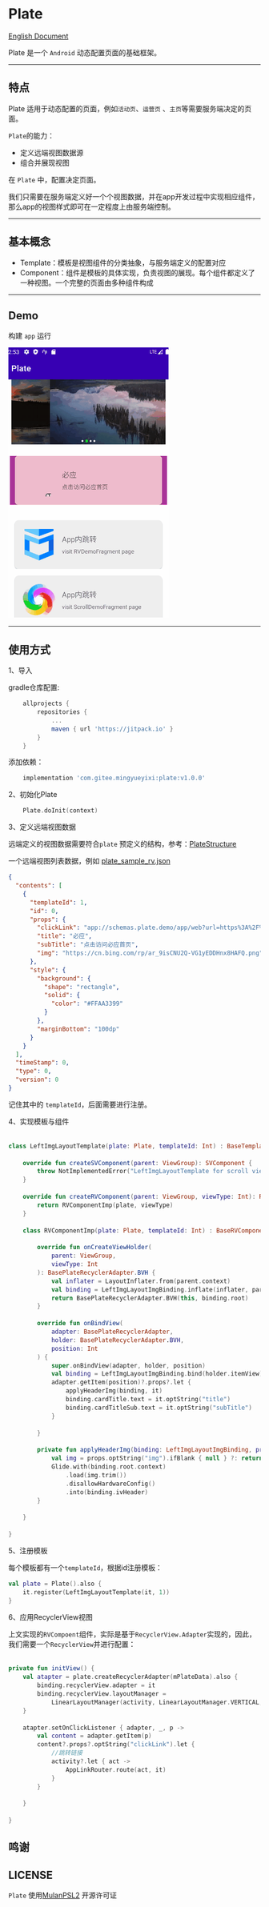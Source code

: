 # Plate

[English Document](README.md)

Plate 是一个 `Android` 动态配置页面的基础框架。

--- 

## 特点

Plate 适用于动态配置的页面，例如`活动页`、`运营页` 、`主页`等需要服务端决定的页面。

`Plate`的能力：

- 定义远端视图数据源
- 组合并展现视图

在 `Plate` 中，配置决定页面。

我们只需要在服务端定义好一个个视图数据，并在app开发过程中实现相应组件，那么app的视图样式即可在一定程度上由服务端控制。

---

## 基本概念

- Template：模板是视图组件的分类抽象，与服务端定义的配置对应
- Component：组件是模板的具体实现，负责视图的展现。每个组件都定义了一种视图。一个完整的页面由多种组件构成

---

## Demo

构建 `app` 运行

!['preview'](docs/img/demo_preview.gif)

---

## 使用方式

1、导入

gradle仓库配置:

```gradle
	allprojects {
		repositories {
			...
			maven { url 'https://jitpack.io' }
		}
	}
```

添加依赖：

```gradle
    implementation 'com.gitee.mingyueyixi:plate:v1.0.0'
```

2、初始化Plate

```kotlin
    Plate.doInit(context)
```

3、定义远端视图数据

远端定义的视图数据需要符合`plate`
预定义的结构，参考：[PlateStructure](plate-core/src/main/java/com/lu/plate/data/PlateStructure.kt)

一个远端视图列表数据，例如 [plate_sample_rv.json](app/src/main/assets/plate_sample_rv.json)

```json
{
  "contents": [
    {
      "templateId": 1,
      "id": 0,
      "props": {
        "clickLink": "app://schemas.plate.demo/app/web?url=https%3A%2F%2Fwww.biying.com",
        "title": "必应",
        "subTitle": "点击访问必应首页",
        "img": "https://cn.bing.com/rp/ar_9isCNU2Q-VG1yEDDHnx8HAFQ.png"
      },
      "style": {
        "background": {
          "shape": "rectangle",
          "solid": {
            "color": "#FFAA3399"
          }
        },
        "marginBottom": "100dp"
      }
    }
  ],
  "timeStamp": 0,
  "type": 0,
  "version": 0
}
```

记住其中的 `templateId`，后面需要进行注册。

4、实现模板与组件

```kotlin

class LeftImgLayoutTemplate(plate: Plate, templateId: Int) : BaseTemplate(plate, templateId) {

    override fun createSVComponent(parent: ViewGroup): SVComponent {
        throw NotImplementedError("LeftImgLayoutTemplate for scroll view component is not implement")
    }

    override fun createRVComponent(parent: ViewGroup, viewType: Int): RVComponent {
        return RVComponentImp(plate, viewType)
    }

    class RVComponentImp(plate: Plate, templateId: Int) : BaseRVComponent(plate, templateId) {

        override fun onCreateViewHolder(
            parent: ViewGroup,
            viewType: Int
        ): BasePlateRecyclerAdapter.BVH {
            val inflater = LayoutInflater.from(parent.context)
            val binding = LeftImgLayoutImgBinding.inflate(inflater, parent, false)
            return BasePlateRecyclerAdapter.BVH(this, binding.root)
        }

        override fun onBindView(
            adapter: BasePlateRecyclerAdapter,
            holder: BasePlateRecyclerAdapter.BVH,
            position: Int
        ) {
            super.onBindView(adapter, holder, position)
            val binding = LeftImgLayoutImgBinding.bind(holder.itemView)
            adapter.getItem(position)?.props?.let {
                applyHeaderImg(binding, it)
                binding.cardTitle.text = it.optString("title")
                binding.cardTitleSub.text = it.optString("subTitle")
            }

        }

        private fun applyHeaderImg(binding: LeftImgLayoutImgBinding, props: JsonObject) {
            val img = props.optString("img").ifBlank { null } ?: return
            Glide.with(binding.root.context)
                .load(img.trim())
                .disallowHardwareConfig()
                .into(binding.ivHeader)
        }

    }

}

```

5、注册模板

每个模板都有一个`templateId`，根据id注册模板：

```kotlin
val plate = Plate().also {
    it.register(LeftImgLayoutTemplate(it, 1))
}
```

6、应用RecyclerView视图

上文实现的`RVCompoent`组件，实际是基于`RecyclerView.Adapter`实现的，因此，我们需要一个`RecyclerView`并进行配置：

```kotlin

private fun initView() {
    val atapter = plate.createRecyclerAdapter(mPlateData).also {
        binding.recyclerView.adapter = it
        binding.recyclerView.layoutManager =
            LinearLayoutManager(activity, LinearLayoutManager.VERTICAL, false)
    }

    atapter.setOnClickListener { adapter, _, p ->
        val content = adapter.getItem(p)
        content?.props?.optString("clickLink").let {
            //跳转链接
            activity?.let { act ->
                AppLinkRouter.route(act, it)
            }
        }

    }

}

```

## 鸣谢


## LICENSE

`Plate` 使用[MulanPSL2](http://license.coscl.org.cn/MulanPSL2) 开源许可证